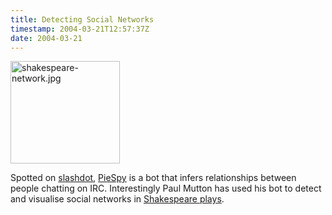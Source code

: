 ```yaml
---
title: Detecting Social Networks
timestamp: 2004-03-21T12:57:37Z
date: 2004-03-21
---
```


<img alt="shakespeare-network.jpg" src="http://blog.whatfettle.com/archives/shakespeare-network.jpg" width="175" height="164" border="0" />

Spotted on <a href='http://slashdot.org/articles/04/03/11/0151256.shtml'>slashdot</a>, <a href='http://www.jibble.org/piespy/'>PieSpy</a> is a bot that infers relationships between people chatting on IRC. Interestingly Paul Mutton has used his bot to detect and visualise social networks in <a href='http://www.jibble.org/shakespeare/'>Shakespeare plays</a>.